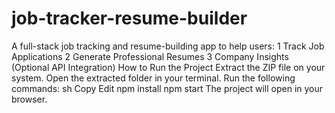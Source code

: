 # job-tracker-resume-builder
A full-stack job tracking and resume-building app to help users: 1 Track Job Applications 2 Generate Professional Resumes 3 Company Insights (Optional API Integration)
How to Run the Project
Extract the ZIP file on your system.
Open the extracted folder in your terminal.
Run the following commands:
sh
Copy
Edit
npm install
npm start
The project will open in your browser.
